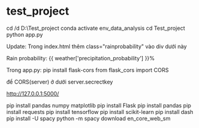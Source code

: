 # test_project

cd /d D:\Test_project
conda activate env_data_analysis
cd Test_project
python app.py

Update:
Trong index.html 
thêm  class="rainprobability" vào div dưới này
<div>Rain probability: {{ weather['precipitation_probability'] }}%</div>

Trong app.py:
pip install flask-cors
from flask_cors import CORS


để CORS(server) ở dưới server.secrectkey

http://127.0.0.1:5000/


pip install pandas numpy matplotlib
pip install Flask
pip install pandas
pip install requests
pip install tensorflow
pip install scikit-learn
pip install dash
pip install -U spacy
python -m spacy download en_core_web_sm